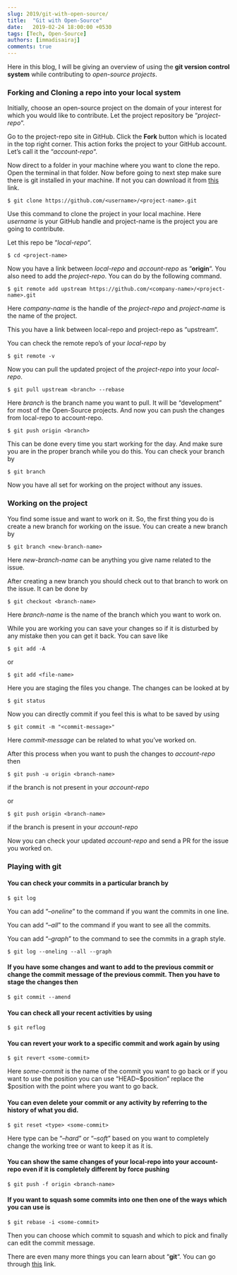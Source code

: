 ```yaml
---
slug: 2019/git-with-open-source/
title:  "Git with Open-Source"
date:   2019-02-24 18:00:00 +0530
tags: [Tech, Open-Source]
authors: [immadisairaj]
comments: true
---
```


Here in this blog, I will be giving an overview of using the **git version control system** while contributing to *open-source projects*.

### Forking and Cloning a repo into your local system

Initially, choose an open-source project on the domain of your interest for which you would like to contribute. Let the project repository be “*project-repo*“.

Go to the project-repo site in GitHub. Click the **Fork** button which is located in the top right corner. This action forks the project to your GitHub account. Let’s call it the “*account-repo*“.

Now direct to a folder in your machine where you want to clone the repo. Open the terminal in that folder. Now before going to next step make sure there is git installed in your machine. If not you can download it from [this][git-download] link.

`$ git clone https://github.com/<username>/<project-name>.git`

Use this command to clone the project in your local machine. Here *username* is your GitHub handle and project-name is the project you are going to contribute.

Let this repo be “*local-repo*“.

`$ cd <project-name>`

Now you have a link between *local-repo* and *account-repo* as “**origin**“. You also need to add the *project-repo*. You can do by the following command.

`$ git remote add upstream https://github.com/<company-name>/<project-name>.git`

Here *company-name* is the handle of the *project-repo* and *project-name* is the name of the project.

This you have a link between local-repo and project-repo as “upstream“.

You can check the remote repo’s of your *local-repo* by

`$ git remote -v`

Now you can pull the updated project of the *project-repo* into your *local-repo*.

`$ git pull upstream <branch> --rebase`

Here *branch* is the branch name you want to pull. It will be “development” for most of the Open-Source projects. And now you can push the changes from local-repo to account-repo.

`$ git push origin <branch>`

This can be done every time you start working for the day. And make sure you are in the proper branch while you do this. You can check your branch by

`$ git branch`

Now you have all set for working on the project without any issues.

### Working on the project

You find some issue and want to work on it. So, the first thing you do is create a new branch for working on the issue. You can create a new branch by

`$ git branch <new-branch-name>`

Here *new-branch-name* can be anything you give name related to the issue.

After creating a new branch you should check out to that branch to work on the issue. It can be done by

`$ git checkout <branch-name>`

Here *branch-name* is the name of the branch which you want to work on.

While you are working you can save your changes so if it is disturbed by any mistake then you can get it back. You can save like

`$ git add -A`

or

`$ git add <file-name>`

Here you are staging the files you change. The changes can be looked at by

`$ git status`

Now you can directly commit if you feel this is what to be saved by using

`$ git commit -m "<commit-message>"`

Here *commit-message* can be related to what you’ve worked on.

After this process when you want to push the changes to *account-repo* then

`$ git push -u origin <branch-name>`

if the branch is not present in your *account-repo*

or

`$ git push origin <branch-name>`

if the branch is present in your *account-repo*

Now you can check your updated *account-repo* and send a PR for the issue you worked on.

### Playing with git

#### You can check your commits in a particular branch by

`$ git log`

You can add “*–oneline*” to the command if you want the commits in one line.

You can add “*–all*” to the command if you want to see all the commits.

You can add “*–graph*” to the command to see the commits in a graph style.

`$ git log --oneling --all --graph`

 
#### If you have some changes and want to add to the previous commit or change the commit message of the previous commit. Then you have to stage the changes then

`$ git commit --amend`


#### You can check all your recent activities by using

`$ git reflog`


#### You can revert your work to a specific commit and work again by using

`$ git revert <some-commit>`

Here *some-commit* is the name of the commit you want to go back or if you want to use the position you can use “HEAD~$position” replace the $position  with the point where you want to go back.


#### You can even delete your commit or any activity by referring to the history of what you did.

`$ git reset <type> <some-commit>`

Here type can be “*–hard*” or “*–soft*” based on you want to completely change the working tree or want to keep it as it is.


#### You can show the same changes of your local-repo into your account-repo even if it is completely different by force pushing

`$ git push -f origin <branch-name>`


#### If you want to squash some commits into one then one of the ways which you can use is

`$ git rebase -i <some-commit>`

Then you can choose which commit to squash and which to pick and finally can edit the commit message.


There are even many more things you can learn about “**git**“. You can go through [this][git-link] link.

[git-download]: https://git-scm.com/downloads
[git-link]:     https://git-scm.com/docs/